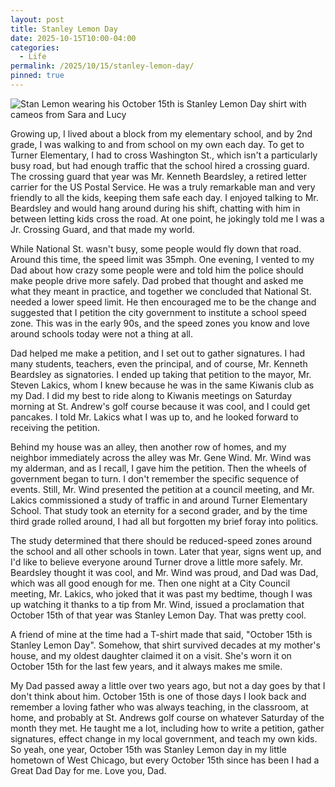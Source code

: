 ```yaml
---
layout: post
title: Stanley Lemon Day
date: 2025-10-15T10:00-04:00
categories:
  - Life
permalink: /2025/10/15/stanley-lemon-day/
pinned: true
---
```


<img src="{{site.url}}/assets/stanley-lemon-day.jpg" srcset="{{site.url}}/assets/stanley-lemon-day.jpg, {{site.url}}/assets/stanley-lemon-day@2x.jpg 2x" alt="Stan Lemon wearing his October 15th is Stanley Lemon Day shirt with cameos from Sara and Lucy" class="post-img" />

Growing up, I lived about a block from my elementary school, and by 2nd grade, I was walking to and from school on my own each day. To get to Turner Elementary, I had to cross Washington St., which isn't a particularly busy road, but had enough traffic that the school hired a crossing guard. The crossing guard that year was Mr. Kenneth Beardsley, a retired letter carrier for the US Postal Service. He was a truly remarkable man and very friendly to all the kids, keeping them safe each day. I enjoyed talking to Mr. Beardsley and would hang around during his shift, chatting with him in between letting kids cross the road. At one point, he jokingly told me I was a Jr. Crossing Guard, and that made my world.

<!-- excerpt -->

While National St. wasn't busy, some people would fly down that road. Around this time, the speed limit was 35mph. One evening, I vented to my Dad about how crazy some people were and told him the police should make people drive more safely. Dad probed that thought and asked me what they meant in practice, and together we concluded that National St. needed a lower speed limit. He then encouraged me to be the change and suggested that I petition the city government to institute a school speed zone. This was in the early 90s, and the speed zones you know and love around schools today were not a thing at all.

Dad helped me make a petition, and I set out to gather signatures. I had many students, teachers, even the principal, and of course, Mr. Kenneth Beardsley as signatories. I ended up taking that petition to the mayor, Mr. Steven Lakics, whom I knew because he was in the same Kiwanis club as my Dad. I did my best to ride along to Kiwanis meetings on Saturday morning at St. Andrew's golf course because it was cool, and I could get pancakes. I told Mr. Lakics what I was up to, and he looked forward to receiving the petition.

Behind my house was an alley, then another row of homes, and my neighbor immediately across the alley was Mr. Gene Wind. Mr. Wind was my alderman, and as I recall, I gave him the petition. Then the wheels of government began to turn. I don't remember the specific sequence of events. Still, Mr. Wind presented the petition at a council meeting, and Mr. Lakics commissioned a study of traffic in and around Turner Elementary School. That study took an eternity for a second grader, and by the time third grade rolled around, I had all but forgotten my brief foray into politics.

The study determined that there should be reduced-speed zones around the school and all other schools in town. Later that year, signs went up, and I'd like to believe everyone around Turner drove a little more safely. Mr. Beardsley thought it was cool, and Mr. Wind was proud, and Dad was Dad, which was all good enough for me. Then one night at a City Council meeting, Mr. Lakics, who joked that it was past my bedtime, though I was up watching it thanks to a tip from Mr. Wind, issued a proclamation that October 15th of that year was Stanley Lemon Day. That was pretty cool.

A friend of mine at the time had a T-shirt made that said, "October 15th is Stanley Lemon Day". Somehow, that shirt survived decades at my mother's house, and my oldest daughter claimed it on a visit. She's worn it on October 15th for the last few years, and it always makes me smile.

My Dad passed away a little over two years ago, but not a day goes by that I don't think about him. October 15th is one of those days I look back and remember a loving father who was always teaching, in the classroom, at home, and probably at St. Andrews golf course on whatever Saturday of the month they met. He taught me a lot, including how to write a petition, gather signatures, effect change in my local government, and teach my own kids. So yeah, one year, October 15th was Stanley Lemon day in my little hometown of West Chicago, but every October 15th since has been I had a Great Dad Day for me. Love you, Dad.
